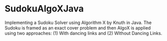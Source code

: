 # SudokuAlgoXJava
Implementing a Sudoku Solver using Algorithm X by Knuth in Java. The Sudoku is framed as an exact cover problem and then AlgoX is applied using two approaches: (1) With dancing links and (2) WIthout Dancing Links. 

